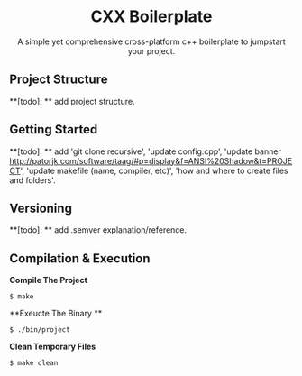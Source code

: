 <h1 align="center">CXX Boilerplate</h1>
<p align="center">A simple yet comprehensive cross-platform c++ boilerplate to jumpstart your project.</p>

## Project Structure

**[todo]: ** add project structure.

## Getting Started

**[todo]: ** add 'git clone recursive', 'update config.cpp', 'update banner http://patorjk.com/software/taag/#p=display&f=ANSI%20Shadow&t=PROJECT', 'update makefile (name, compiler, etc)', 'how and where to create files and folders'.

## Versioning

**[todo]: ** add .semver explanation/reference.

## Compilation & Execution

**Compile The Project**

`$ make`

**Exeucte The Binary **

`$ ./bin/project`

**Clean Temporary Files**

`$ make clean`
